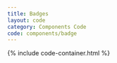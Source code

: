 ```yaml
---
title: Badges
layout: code
category: Components Code
code: components/badge
---
```


{% include code-container.html %}
